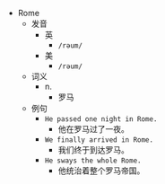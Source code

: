 - Rome
  - 发音
    - 英
      - `/rəum/`
    - 美
      - `/rəum/`
  - 词义
    - n.
      - 罗马
  - 例句
    - `He passed one night in Rome.`
      - 他在罗马过了一夜。
    - `We finally arrived in Rome.`
      - 我们终于到达罗马。
    - `He sways the whole Rome.`
      - 他统治着整个罗马帝国。

